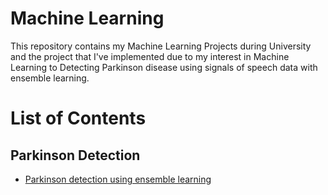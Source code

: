 # Machine Learning

This repository contains my Machine Learning Projects during University and the project that I've implemented due to my interest 
in Machine Learning to Detecting Parkinson disease using signals of speech data with ensemble learning.

# List of Contents
## Parkinson Detection
- [Parkinson detection using ensemble learning](https://github.com/farzaneh-hatami/MachineLearning/tree/9a87753d9ccb64dc118aa5c008d237f313794cec/ParkinksonDetection)
